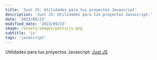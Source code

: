 ```yaml
---
title: 'Just JS: Utilidades para tus proyectos Javascript'
description: 'Just JS: Utilidades para tus proyectos Javascript.'
date: '2023/09/23'
modified_date: '2023/09/23'
image: /assets/images/posts/js.png
subtitle: 'js'
tags: 'javascript'
---
```


Utilidades para tus proyectos Javascript: [Just JS](https://justjs.github.io/)
